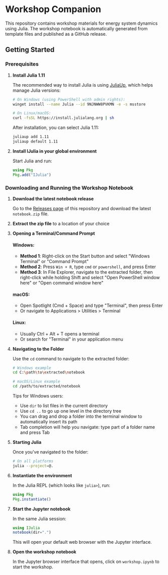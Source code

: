 # Workshop Companion

This repository contains workshop materials for energy system dynamics using Julia. The workshop notebook is automatically generated from template files and published as a GitHub release.

## Getting Started

### Prerequisites

1. **Install Julia 1.11**

   The recommended way to install Julia is using [JuliaUp](https://julialang.org/downloads/), which helps manage Julia versions:

   ```bash
   # On Windows (using PowerShell with admin rights):
   winget install --name Julia --id 9NJNWW8PVKMN -e -s msstore

   # On Linux/macOS:
   curl -fsSL https://install.julialang.org | sh
   ```

   After installation, you can select Julia 1.11:
   ```bash
   juliaup add 1.11
   juliaup default 1.11
   ```

2. **Install IJulia in your global environment**

   Start Julia and run:
   ```julia
   using Pkg
   Pkg.add("IJulia")
   ```

### Downloading and Running the Workshop Notebook

1. **Download the latest notebook release**
   
   Go to the [Releases page](../../releases) of this repository and download the latest `notebook.zip` file.

2. **Extract the zip file** to a location of your choice

3. **Opening a Terminal/Command Prompt**

   #### Windows:
   - **Method 1**: Right-click on the Start button and select "Windows Terminal" or "Command Prompt"
   - **Method 2**: Press `Win + R`, type `cmd` or `powershell`, and press Enter
   - **Method 3**: In File Explorer, navigate to the extracted folder, then right-click while holding Shift and select "Open PowerShell window here" or "Open command window here"
   
   #### macOS:
   - Open Spotlight (Cmd + Space) and type "Terminal", then press Enter
   - Or navigate to Applications > Utilities > Terminal

   #### Linux:
   - Usually Ctrl + Alt + T opens a terminal
   - Or search for "Terminal" in your application menu

4. **Navigating to the Folder**

   Use the `cd` command to navigate to the extracted folder:

   ```bash
   # Windows example
   cd C:\path\to\extracted\notebook
   
   # macOS/Linux example
   cd /path/to/extracted/notebook
   ```

   Tips for Windows users:
   - Use `dir` to list files in the current directory
   - Use `cd ..` to go up one level in the directory tree
   - You can drag and drop a folder into the terminal window to automatically insert its path
   - Tab completion will help you navigate: type part of a folder name and press Tab

5. **Starting Julia**

   Once you've navigated to the folder:

   ```bash
   # On all platforms
   julia --project=@.
   ```

6. **Instantiate the environment**

   In the Julia REPL (which looks like `julia>`), run:
   ```julia
   using Pkg
   Pkg.instantiate()
   ```

7. **Start the Jupyter notebook**

   In the same Julia session:
   ```julia
   using IJulia
   notebook(dir=".")
   ```

   This will open your default web browser with the Jupyter interface.

8. **Open the workshop notebook**
   
   In the Jupyter browser interface that opens, click on `workshop.ipynb` to start the workshop.
